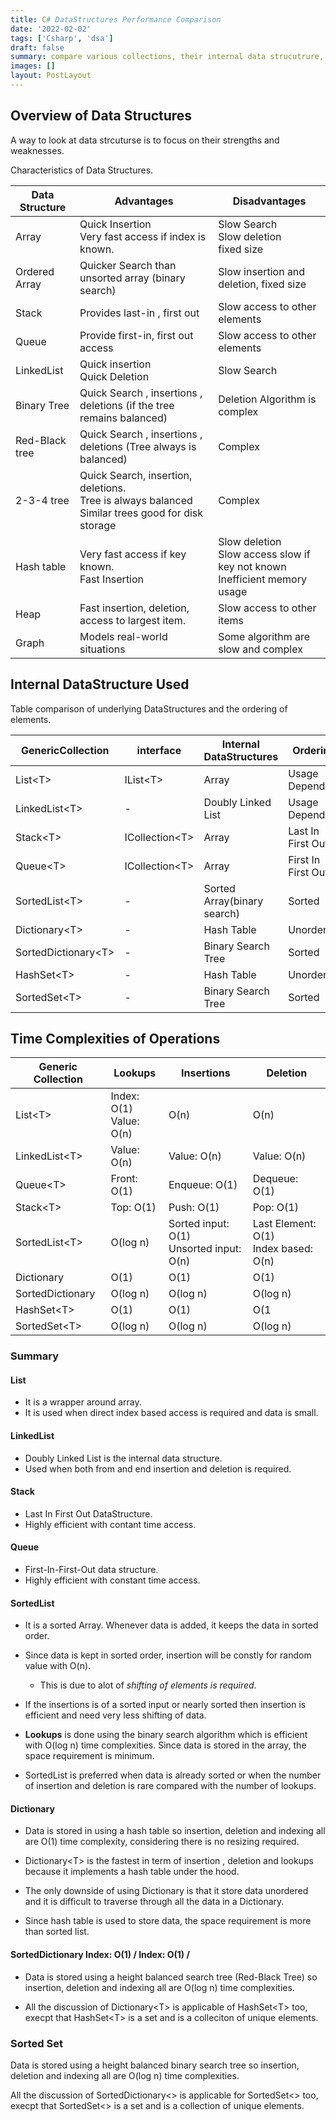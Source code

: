 ```yaml
---
title: C# DataStructures Performance Comparison
date: '2022-02-02'
tags: ['Csharp', 'dsa']
draft: false
summary: compare various collections, their internal data strucutrure, performance and their usage.
images: []
layout: PostLayout
---
```


## Overview of Data Structures

A way to look at data strcuturse is to focus on their strengths and weaknesses.

Characteristics of Data Structures.

| Data Structure | Advantages                                                                                                        | Disadvantages                                                                        |
| -------------- | ----------------------------------------------------------------------------------------------------------------- | ------------------------------------------------------------------------------------ |
| Array          | Quick Insertion <br/> Very fast access if index is known.                                                         | Slow Search <br/> Slow deletion <br/> fixed size                                     |
| Ordered Array  | Quicker Search than unsorted array (binary search)                                                                | Slow insertion and deletion, fixed size<br/>                                         |
| Stack          | Provides last-in , first out<br/>                                                                                 | Slow access to other elements                                                        |
| Queue          | Provide first-in, first out access                                                                                | Slow access to other elements                                                        |
| LinkedList     | Quick insertion <br/> Quick Deletion                                                                              | Slow Search                                                                          |
| Binary Tree    | Quick Search , insertions , deletions (if the tree remains balanced)                                              | Deletion Algorithm is complex                                                        |
| Red-Black tree | Quick Search , insertions , deletions (Tree always is balanced)                                                   | Complex                                                                              |
| 2-3-4 tree     | Quick Search, insertion, deletions. <br/> Tree is always balanced <br/> Similar trees good for disk storage <br/> | Complex                                                                              |
| Hash table     | Very fast access if key known. <br/> Fast Insertion                                                               | Slow deletion <br/> Slow access slow if key not known <br/> Inefficient memory usage |
| Heap           | Fast insertion, deletion, access to largest item.                                                                 | Slow access to other items                                                           |
| Graph          | Models real-world situations                                                                                      | Some algorithm are slow and complex                                                  |

## Internal DataStructure Used

Table comparison of underlying DataStructures and the ordering of elements.

| GenericCollection     | interface        | Internal DataStructures     | Ordering           |
| --------------------- | ---------------- | --------------------------- | ------------------ |
| List\<T\>             | IList\<T\>       | Array                       | Usage Dependent    |
| LinkedList\<T\>       | -                | Doubly Linked List          | Usage Dependent    |
| Stack\<T\>            | ICollection\<T\> | Array                       | Last In First Out  |
| Queue\<T\>            | ICollection\<T\> | Array                       | First In First Out |
| SortedList\<T\>       | -                | Sorted Array(binary search) | Sorted             |
| Dictionary\<T\>       | -                | Hash Table                  | Unordered          |
| SortedDictionary\<T\> | -                | Binary Search Tree          | Sorted             |
| HashSet\<T\>          | -                | Hash Table                  | Unordered          |
| SortedSet\<T\>        | -                | Binary Search Tree          | Sorted             |

## Time Complexities of Operations

| Generic Collection | Lookups                       | Insertions                                    | Deletion                                   |
| ------------------ | ----------------------------- | --------------------------------------------- | ------------------------------------------ |
| List\<T\>          | Index: O(1) <br/> Value: O(n) | O(n)                                          | O(n)                                       |
| LinkedList\<T\>    | Value: O(n)                   | Value: O(n)                                   | Value: O(n)                                |
| Queue\<T\>         | Front: O(1)                   | Enqueue: O(1)                                 | Dequeue: O(1)                              |
| Stack\<T\>         | Top: O(1)                     | Push: O(1)                                    | Pop: O(1)                                  |
| SortedList\<T\>    | O(log n)                      | Sorted input: O(1) <br/> Unsorted input: O(n) | Last Element: O(1) <br/> Index based: O(n) |
| Dictionary         | O(1)                          | O(1)                                          | O(1)                                       |
| SortedDictionary   | O(log n)                      | O(log n)                                      | O(log n)                                   |
| HashSet\<T\>       | O(1)                          | O(1)                                          | O(1                                        |
| SortedSet\<T\>     | O(log n)                      | O(log n)                                      | O(log n)                                   |

### Summary

#### List

- It is a wrapper around array.
- It is used when direct index based access is required and data is small.

#### LinkedList

- Doubly Linked List is the internal data structure.
- Used when both from and end insertion and deletion is required.

#### Stack

- Last In First Out DataStructure.
- Highly efficient with contant time access.

#### Queue

- First-In-First-Out data structure.
- Highly efficient with constant time access.

#### SortedList

- It is a sorted Array. Whenever data is added, it keeps the data in sorted order.
- Since data is kept in sorted order, insertion will be constly for random value with O(n).
  - This is due to alot of _shifting of elements is required_.
- If the insertions is of a sorted input or nearly sorted then insertion is efficient and need very less shifting of data.

- **Lookups** is done using the binary search algorithm which is efficient with O(log n) time complexities. Since data is stored in the array, the space requirement is minimum.
- SortedList is preferred when data is already sorted or when the number of insertion and deletion is rare compared with the number of lookups.

#### Dictionary

- Data is stored in using a hash table so insertion, deletion and indexing all are O(1) time complexity, considering there is no resizing required.

- Dictionary\<T\> is the fastest in term of insertion , deletion and lookups because it implements a hash table under the hood.

- The only downside of using Dictionary is that it store data unordered and it is difficult to traverse through all the data in a Dictionary.

- Since hash table is used to store data, the space requirement is more than sorted list.

#### SortedDictionary Index: O(1) / Index: O(1) /

- Data is stored using a height balanced search tree (Red-Black Tree) so insertion, deletion and indexing all are O(log n) time complexities.

- All the discussion of Dictionary\<T\> is applicable of HashSet\<T\> too, execpt that HashSet\<T\> is a set and is a colleciton of unique elements.

### Sorted Set

Data is stored using a height balanced binary search tree so insertion, deletion and indexing all are O(log n) time complexities.

All the discussion of SortedDictionary\<\> is applicable for SortedSet\<\> too, execpt that SortedSet\<\> is a set and is a collection of unique elements.
